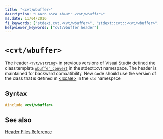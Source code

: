 ```yaml
---
title: "<cvt/wbuffer>"
description: "Learn more about: <cvt/wbuffer>"
ms.date: 11/04/2016
f1_keywords: ["stdext.cvt.<cvt/wbuffer>", "stdext::cvt::<cvt/wbuffer>", "<cvt/wbuffer>"]
helpviewer_keywords: ["cvt/wbuffer header"]
---
```

# `<cvt/wbuffer>`

The header `<cvt/wstring>` in previous versions of Visual Studio defined the class template [`wbuffer_convert`](../standard-library/wbuffer-convert-class.md) in the stdext::cvt namespace. The header is maintained for backward compatibility. New code should use the version of the class that is defined in [\<locale>](../standard-library/locale.md) in the `std` namespace

## Syntax

```cpp
#include <cvt/wbuffer>
```

## See also

[Header Files Reference](../standard-library/cpp-standard-library-header-files.md)
